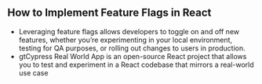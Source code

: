 ## How to Implement Feature Flags in React

- Leveraging feature flags allows developers to toggle on and off new features, whether you’re experimenting in your local environment, testing for QA purposes, or rolling out changes to users in production.
- gtCypress Real World App is an open-source React project that allows you to test and experiment in a React codebase that mirrors a real-world use case
